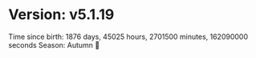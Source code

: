 # Version: v5.1.19
Time since birth: 1876 days, 45025 hours, 2701500 minutes, 162090000 seconds
Season: Autumn 🍁
